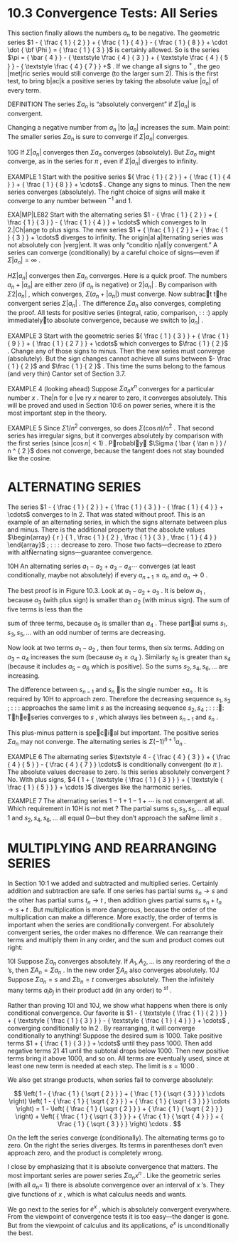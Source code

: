 # 10.3 Convergence Tests: All Series

This section finally allows the numbers $a _ { n }$ to be negative. The geometric series $1 - { \frac { 1 } { 2 } } + { \frac { 1 } { 4 } } - { \frac { 1 } { 8 } } + \cdot \dot { \bf \Phi } = { \frac { 1 } { 3 } }$ is certainly allowed. So is the series $\pi = { \bar { 4 } } - { \textstyle \frac { 4 } { 3 } } + { \textstyle \frac { 4 } { 5 } } - { \textstyle \frac { 4 } { 7 } } +$ . If we change all signs to $^ +$ , the geo |met|ric series would still converge (to the larger sum 2). This is the first test, to bring b|ac|k a positive series by taking the absolute value $\left| a _ { n } \right|$ of every term.

DEFINITION The series $\Sigma a _ { n }$ is “absolutely convergent” if $\Sigma \left| a _ { n } \right|$ is convergent.

Changing a negative number from $\scriptstyle a _ { n }$ |to $\left| a _ { n } \right|$ increases the sum. Main point: The smaller series $\Sigma a _ { n }$ is sure to converge if $\Sigma \left| a _ { n } \right|$ converges.

10G If $\Sigma \left| a _ { n } \right|$ converges then $\Sigma a _ { n }$ converges (absolutely). But $\Sigma a _ { n }$ might converge, as in the series for $\pi$ , even if $\Sigma \left| a _ { n } \right|$ diverges to infinity.

EXAMPLE 1 Start with the positive series ${ \frac { 1 } { 2 } } + { \frac { 1 } { 4 } } + { \frac { 1 } { 8 } } + \cdots$ . Change any signs to minus. Then the new series converges (absolutely). The right choice of signs will make it converge to any number between $^ { - 1 }$ and 1.

EXA|MP|LE82 Start with the alternating series $1 - { \frac { 1 } { 2 } } + { \frac { 1 } { 3 } } - { \frac { 1 } { 4 } } + \cdots$ which converges to ln 2.|Ch|ange to plus signs. The new series $1 + { \frac { 1 } { 2 } } + { \frac { 1 } { 3 } } + \cdots$ diverges to infinity. The origin|al a|lternating series was not absolutely con |verg|ent. It was only “conditio n|all|y convergent.” A series can converge (conditionally) by a careful choice of signs—even if $\Sigma | a _ { n } | = \infty$ .

$H \Sigma | a _ { n } |$ converges then $\Sigma a _ { n }$ converges. Here is a quick proof. The numbers $a _ { n } + \left| a _ { n } \right|$ are either zero (if $a _ { n }$ is negative) or $2 | a _ { n } |$ . By comparison with $\Sigma 2 | a _ { n } |$ , which converges, $\Sigma ( a _ { n } + | a _ { n } | )$ must converge. Now subtract the convergent series $\Sigma | a _ { n } |$ . The difference $\Sigma a _ { n }$ also converges, completing the proof. All tests for positive series (integral, ratio, comparison, : : :) apply immediatelyto absolute convergence, because we switch to $\left| a _ { n } \right|$ .

EXAMPLE 3 Start with the geometric series ${ \frac { 1 } { 3 } } + { \frac { 1 } { 9 } } + { \frac { 1 } { 2 7 } } + \cdots$ which converges to $\frac { 1 } { 2 }$ . Change any of those signs to minus. Then the new series must converge (absolutely). But the sign changes cannot achieve all sums between $- \frac { 1 } { 2 }$ and $\frac { 1 } { 2 }$ . This time the sums belong to the famous (and very thin) Cantor set of Section 3.7.

EXAMPLE 4 (looking ahead) Suppose $\Sigma a _ { n } x ^ { n }$ converges for a particular number $x$ . The|n for e |ve ry $x$ nearer to zero, it converges absolutely. This will be proved and used in Section 10:6 on power series, where it is the most important step in the theory.

EXAMPLE 5 Since $\Sigma { 1 / n ^ { 2 } }$ converges, so does $\Sigma ( \cos n ) / n ^ { 2 }$ . That second series has irregular signs, but it converges absolutely by comparison with the first series (since $| \cos n | < 1 )$ . Probably $\Sigma ( \bar { \tan n } ) / n ^ { 2 }$ does not converge, because the tangent does not stay bounded like the cosine.

# ALTERNATING SERIES

The series $1 - { \frac { 1 } { 2 } } + { \frac { 1 } { 3 } } - { \frac { 1 } { 4 } } + \cdots$ converges to ln 2. That was stated without proof. This is an example of an alternating series, in which the signs alternate between plus and minus. There is the additional property that the absolute values $\begin{array} { r } { 1 , \frac { 1 } { 2 } , \frac { 1 } { 3 } , \frac { 1 } { 4 } } \end{array}$ ; : : : decrease to zero. Those two facts—decrease to z¤ero with altÑernating signs—guarantee convergence.



10H An alternating series $a _ { 1 } - a _ { 2 } + a _ { 3 } - a _ { 4 } \cdots$ converges (at least conditionally, maybe not absolutely) if every $a _ { n + 1 } \leqslant a _ { n }$ and ${ a _ { n } } \to 0$ .

The best proof is in Figure 10.3. Look at $a _ { 1 } - a _ { 2 } + a _ { 3 }$ . It is below $a _ { 1 }$ , because $a _ { 3 }$ (with plus sign) is smaller than $a _ { 2 }$ (with minus sign). The sum of five terms is less than the

sum of three terms, because $a _ { 5 }$ is smaller than $a _ { 4 }$ . These partial sums $s _ { 1 } , s _ { 3 } , s _ { 5 } , \ldots$ with an odd number of terms are decreasing.

Now look at two terms $a _ { 1 } - a _ { 2 }$ , then four terms, then six terms. Adding on $a _ { 3 } - a _ { 4 }$ increases the sum (because $a _ { 3 } \geqslant a _ { 4 }$ ). Similarly $s _ { 6 }$ is greater than $s _ { 4 }$ (because it includes $a _ { 5 } - a _ { 6 }$ which is positive). So the sums $s _ { 2 } , s _ { 4 } , s _ { 6 } , . . .$ are increasing.

The difference between $s _ { n - 1 }$ and $s _ { n }$ is the single number $\pm a _ { n }$ . It is required by 10H to approach zero. Therefore the decreasing sequence $s _ { 1 } , s _ { 3 }$ ; : : : approaches the same limit $s$ as the increasing sequence $s _ { 2 } , s _ { 4 }$ ; : : :: Theseries converges to $s$ , which always lies between $s _ { n - 1 }$ and $s _ { n }$ .

This plus-minus pattern is special but important. The positive series $\Sigma a _ { n }$ may not converge. The alternating series is $\Sigma ( - 1 ) ^ { \bar { n } + 1 } a _ { n }$ .

EXAMPLE 6 The alternating series $\textstyle 4 - { \frac { 4 } { 3 } } + { \frac { 4 } { 5 } } - { \frac { 4 } { 7 } } \cdots$ is conditionally convergent (to $\pi$ ). The absolute values decrease to zero. Is this series absolutely convergent ? No. With plus signs, $4 ( 1 + { \textstyle { \frac { 1 } { 3 } } } + { \textstyle { \frac { 1 } { 5 } } } + \cdots )$ diverges like the harmonic series.

EXAMPLE 7 The alternating series $1 - 1 + 1 - 1 + \cdots$ is not convergent at all. Which requirement in 10H is not met ? The partial sums $s _ { 1 } , s _ { 3 } , s _ { 5 } , \ldots$ all equal 1 and $s _ { 2 } , s _ { 4 } , s _ { 6 } , . . .$ all equal 0—but they don’t approach the saÑme limit $s$ .

# MULTIPLYING AND REARRANGING SERIES

In Section 10:1 we added and subtracted and multiplied series. Certainly addition and subtraction are safe. If one series has partial sums $s _ { n } \to s$ and the other has partial sums $t _ { n } \to t$ , then addition gives partial sums $s _ { n } + t _ { n } \to s + t$ . But multiplication is more dangerous, because the order of the multiplication can make a difference. More exactly, the order of terms is important when the series are conditionally convergent. For absolutely convergent series, the order makes no difference. We can rearrange their terms and multiply them in any order, and the sum and product comes out right:



10I Suppose $\Sigma a _ { n }$ converges absolutely. If $A _ { 1 } , A _ { 2 } , \ldots$ is any reordering of the $a$ ’s, then $\Sigma A _ { n } = \Sigma a _ { n }$ . In the new order $\textstyle \sum A _ { n }$ also converges absolutely. 10J Suppose $\Sigma a _ { n } = s$ and $\Sigma b _ { n } = t$ converges absolutely. Then the infinitely many terms $a _ { i } b _ { j }$ in their product add (in any order) to $^ { s t }$ .

Rather than proving 10I and 10J, we show what happens when there is only conditional convergence. Our favorite is $1 - { \textstyle { \frac { 1 } { 2 } } } + { \textstyle { \frac { 1 } { 3 } } } - { \textstyle { \frac { 1 } { 4 } } } + \cdots$ , converging conditionally to $\ln 2$ . By rearranging, it will converge conditionally to anything! Suppose the desired sum is 1000. Take positive terms $1 + { \frac { 1 } { 3 } } + \cdots$ until they pass 1000. Then add negative terms 21 41 until the subtotal drops below 1000. Then new positive terms bring it above 1000, and so on. All terms are eventually used, since at least one new term is needed at each step. The limit is $s = 1 0 0 0$ .

We also get strange products, when series fail to converge absolutely:

$$
\left( 1 - { \frac { 1 } { \sqrt { 2 } } } + { \frac { 1 } { \sqrt { 3 } } } \cdots \right) \left( 1 - { \frac { 1 } { \sqrt { 2 } } } + { \frac { 1 } { \sqrt { 3 } } } \cdots \right) = 1 - \left( { \frac { 1 } { \sqrt { 2 } } } + { \frac { 1 } { \sqrt { 2 } } } \right) + \left( { \frac { 1 } { \sqrt { 3 } } } + { \frac { 1 } { \sqrt { 4 } } } + { \frac { 1 } { \sqrt { 3 } } } \right) \cdots .
$$

On the left the series converge (conditionally). The alternating terms go to zero. On the right the series diverges. Its terms in parentheses don’t even approach zero, and the product is completely wrong.

I close by emphasizing that it is absolute convergence that matters. The most important series are power series $\Sigma a _ { n } x ^ { n }$ . Like the geometric series (with all $a _ { n } =$ 1) there is absolute convergence over an interval of $x$ ’s. They give functions of $x$ , which is what calculus needs and wants.

We go next to the series for $e ^ { x }$ , which is absolutely convergent everywhere. From the viewpoint of convergence tests it is too easy—the danger is gone. But from the viewpoint of calculus and its applications, $e ^ { x }$ is unconditionally the best.
